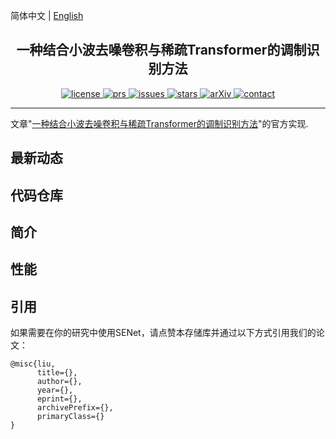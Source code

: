 简体中文 | [English](README.md)


<h2 align="center">一种结合小波去噪卷积与稀疏Transformer的调制识别方法</h2>
<p align="center">
    <a href="https://github.com/FanglinLiu1/SENet/blob/main/LICENSE">
        <img alt="license" src="https://img.shields.io/github/license/FanglinLiu1/SENet">
    </a>
    <a href="https://github.com/FanglinLiu1/SENet/pulls">
        <img alt="prs" src="https://img.shields.io/github/issues-pr/FanglinLiu1/SENet">
    </a>
    <a href="https://github.com/FanglinLiu1/SENet/issues">
        <img alt="issues" src="https://img.shields.io/github/issues/FanglinLiu1/SENet?color=pink">
    </a>
    <a href="https://github.com/FanglinLiu1/SENet">
        <img alt="stars" src="https://img.shields.io/github/stars/FanglinLiu1/SENet">
    </a>
    <a href="https://arxiv.org/abs/None">
        <img alt="arXiv" src="https://img.shields.io/badge/arXiv-None-red">
    </a>
    <a href="mailto:2301702513@qq.com">
        <img alt="contact" src="https://img.shields.io/badge/Contact-email-yellow">
    </a>
</p>

---


文章"[一种结合小波去噪卷积与稀疏Transformer的调制识别方法](https://github.com/FanglinLiu1)"的官方实现.


## 最新动态


## 代码仓库


## 简介


## 性能


## 引用
如果需要在你的研究中使用SENet，请点赞本存储库并通过以下方式引用我们的论文：
```
@misc{liu,
      title={},
      author={},
      year={},
      eprint={},
      archivePrefix={},
      primaryClass={}
}
```
